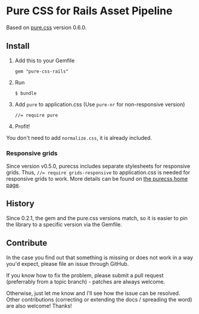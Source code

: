 # Pure CSS for Rails Asset Pipeline

Based on [pure.css](http://purecss.io/) version 0.6.0.

## Install

1. Add this to your Gemfile

    `gem "pure-css-rails"`

2. Run

    `$ bundle`

3. Add `pure` to application.css (Use `pure-nr` for non-responsive version)


    `//= require pure`

4. Profit!

You don't need to add `normalize.css`, it is already included.

### Responsive grids

Since version v0.5.0, purecss includes separate stylesheets for responsive
grids.  Thus, `//= require grids-responsive` to application.css is needed for
responsive grids to work. More details can be found on [the purecss home
page](http://purecss.io/grids/).

## History

Since 0.2.1, the gem and the pure.css versions match, so it is easier to pin
the library to a specific version via the Gemfile.

## Contribute

In the case you find out that something is missing or does not work in a way
you'd expect, please file an issue through GitHub.

If you know how to fix the problem, please submit a pull request (preferrably
from a topic branch) - patches are always welcome.

Otherwise, just let me know and I'll see how the issue can be resolved. Other
contributions (correcting or extending the docs / spreading the word) are also
welcome! Thanks!
